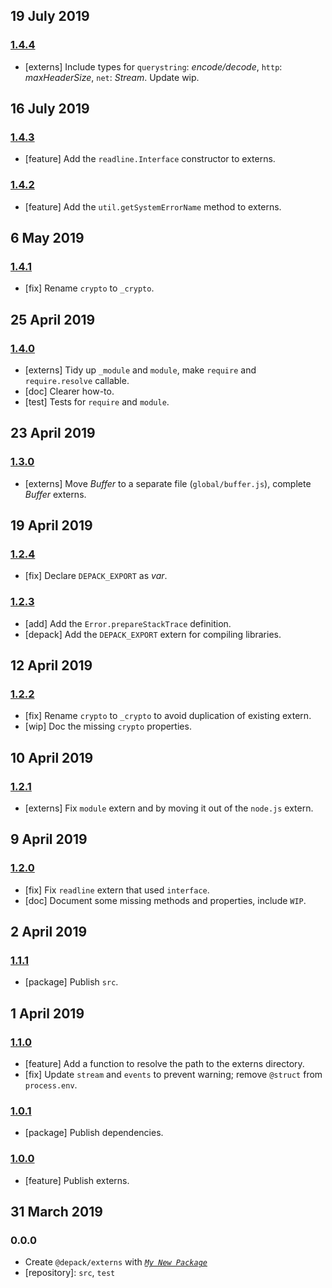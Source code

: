 ## 19 July 2019

### [1.4.4](https://github.com/dpck/externs/compare/v1.4.3...v1.4.4)

- [externs] Include types for `querystring`: _encode/decode_, `http`: _maxHeaderSize_, `net`: _Stream_. Update wip.

## 16 July 2019

### [1.4.3](https://github.com/dpck/externs/compare/v1.4.2...v1.4.3)

- [feature] Add the `readline.Interface` constructor to externs.

### [1.4.2](https://github.com/dpck/externs/compare/v1.4.1...v1.4.2)

- [feature] Add the `util.getSystemErrorName` method to externs.

## 6 May 2019

### [1.4.1](https://github.com/dpck/externs/compare/v1.4.0...v1.4.1)

- [fix] Rename `crypto` to `_crypto`.

## 25 April 2019

### [1.4.0](https://github.com/dpck/externs/compare/v1.3.0...v1.4.0)

- [externs] Tidy up `_module` and `module`, make `require` and `require.resolve` callable.
- [doc] Clearer how-to.
- [test] Tests for `require` and `module`.

## 23 April 2019

### [1.3.0](https://github.com/dpck/externs/compare/v1.2.4...v1.3.0)

- [externs] Move _Buffer_ to a separate file (`global/buffer.js`), complete _Buffer_ externs.

## 19 April 2019

### [1.2.4](https://github.com/dpck/externs/compare/v1.2.3...v1.2.4)

- [fix] Declare `DEPACK_EXPORT` as _var_.

### [1.2.3](https://github.com/dpck/externs/compare/v1.2.2...v1.2.3)

- [add] Add the `Error.prepareStackTrace` definition.
- [depack] Add the `DEPACK_EXPORT` extern for compiling libraries.

## 12 April 2019

### [1.2.2](https://github.com/dpck/externs/compare/v1.2.1...v1.2.2)

- [fix] Rename `crypto` to `_crypto` to avoid duplication of existing extern.
- [wip] Doc the missing `crypto` properties.

## 10 April 2019

### [1.2.1](https://github.com/dpck/externs/compare/v1.2.0...v1.2.1)

- [externs] Fix `module` extern and by moving it out of the `node.js` extern.

## 9 April 2019

### [1.2.0](https://github.com/dpck/externs/compare/v1.1.1...v1.2.0)

- [fix] Fix `readline` extern that used `interface`.
- [doc] Document some missing methods and properties, include `WIP`.

## 2 April 2019

### [1.1.1](https://github.com/dpck/externs/compare/v1.1.0...v1.1.1)

- [package] Publish `src`.

## 1 April 2019

### [1.1.0](https://github.com/dpck/externs/compare/v1.0.1...v1.1.0)

- [feature] Add a function to resolve the path to the externs directory.
- [fix] Update `stream` and `events` to prevent warning; remove `@struct` from `process.env`.

### [1.0.1](https://github.com/dpck/externs/compare/v1.0.0...v1.0.1)

- [package] Publish dependencies.

### [1.0.0](https://github.com/dpck/externs/compare/v0.0.0-pre...v1.0.0)

- [feature] Publish externs.

## 31 March 2019

### 0.0.0

- Create `@depack/externs` with _[`My New Package`](https://mnpjs.org)_
- [repository]: `src`, `test`